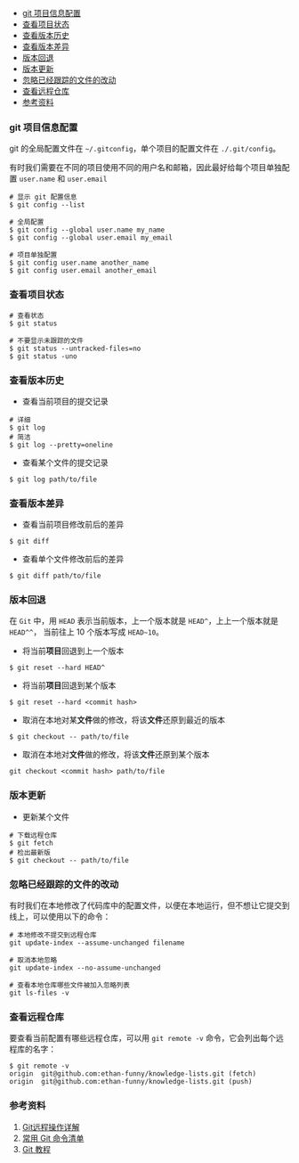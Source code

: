 
<!-- MarkdownTOC -->

- [git 项目信息配置](#git-项目信息配置)
- [查看项目状态](#查看项目状态)
- [查看版本历史](#查看版本历史)
- [查看版本差异](#查看版本差异)
- [版本回退](#版本回退)
- [版本更新](#版本更新)
- [忽略已经跟踪的文件的改动](#忽略已经跟踪的文件的改动)
- [查看远程仓库](#查看远程仓库)
- [参考资料](#参考资料)

<!-- /MarkdownTOC -->


### git 项目信息配置

git 的全局配置文件在 `~/.gitconfig`，单个项目的配置文件在 `./.git/config`。

有时我们需要在不同的项目使用不同的用户名和邮箱，因此最好给每个项目单独配置 `user.name` 和 `user.email`

```shell
# 显示 git 配置信息
$ git config --list

# 全局配置 
$ git config --global user.name my_name
$ git config --global user.email my_email

# 项目单独配置
$ git config user.name another_name
$ git config user.email another_email
```

### 查看项目状态

```shell
# 查看状态
$ git status

# 不要显示未跟踪的文件 
$ git status --untracked-files=no
$ git status -uno
```

### 查看版本历史

- 查看当前项目的提交记录


```shell
# 详细
$ git log
# 简洁
$ git log --pretty=oneline
```

- 查看某个文件的提交记录

```shell
$ git log path/to/file
```

### 查看版本差异

- 查看当前项目修改前后的差异

```shell
$ git diff
```

- 查看单个文件修改前后的差异

```shell
$ git diff path/to/file
```


### 版本回退

在 `Git` 中，用 `HEAD` 表示当前版本，上一个版本就是 `HEAD^`，上上一个版本就是 `HEAD^^`，
当前往上 10 个版本写成 `HEAD~10`。

- 将当前**项目**回退到上一个版本

```shell
$ git reset --hard HEAD^
```

- 将当前**项目**回退到某个版本

```shell
$ git reset --hard <commit hash>
```

- 取消在本地对某**文件**做的修改，将该**文件**还原到最近的版本

```shell
$ git checkout -- path/to/file
```

- 取消在本地对**文件**做的修改，将该**文件**还原到某个版本

```shell
git checkout <commit hash> path/to/file
```


### 版本更新

- 更新某个文件

```shell
# 下载远程仓库
$ git fetch
# 检出最新版
$ git checkout -- path/to/file
```

### 忽略已经跟踪的文件的改动

有时我们在本地修改了代码库中的配置文件，以便在本地运行，但不想让它提交到线上，可以使用以下的命令：

```shell
# 本地修改不提交到远程仓库
git update-index --assume-unchanged filename

# 取消本地忽略
git update-index --no-assume-unchanged 

# 查看本地仓库哪些文件被加入忽略列表
git ls-files -v
```

### 查看远程仓库

要查看当前配置有哪些远程仓库，可以用 `git remote -v` 命令，它会列出每个远程库的名字：

```shell
$ git remote -v
origin  git@github.com:ethan-funny/knowledge-lists.git (fetch)
origin  git@github.com:ethan-funny/knowledge-lists.git (push)
```




### 参考资料

1. [Git远程操作详解](http://www.ruanyifeng.com/blog/2014/06/git_remote.html)
2. [常用 Git 命令清单](http://www.ruanyifeng.com/blog/2015/12/git-cheat-sheet.html)
3. [Git 教程](http://www.liaoxuefeng.com/wiki/0013739516305929606dd18361248578c67b8067c8c017b000)

